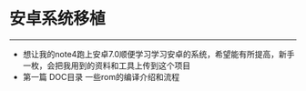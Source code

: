 # 安卓系统移植
---
* 想让我的note4跑上安卓7.0顺便学习学习安卓的系统，希望能有所提高，新手一枚，会把我用到的资料和工具上传到这个项目
* 第一篇 DOC目录 一些rom的编译介绍和流程
